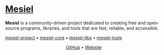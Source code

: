 <h1><a href="https://mesiel-org.github.io">Mesiel</a></h1>
<p>
<strong>Mesiel</strong> is a community-driven project dedicated to creating free and open-source programs, libraries, and tools that are fast, reliable, and accessible.
</p>

<p>
  <a href="https://github.com/mesiel-org/mesiel-project">mesiel-project</a> •
  <a href="https://github.com/mesiel-org/mesiel-core">mesiel-core</a> •
  <a href="https://github.com/mesiel-org/mesiel-libs">mesiel-libs</a> •
  <a href="https://github.com/mesiel-org/mesiel-tools">mesiel-tools</a>
</p>

<p align="center">
  <a href="https://github.com/mesiel-org">GitHub</a> •
  <a href="https://mesiel-org.github.io">Website</a>
</p>
